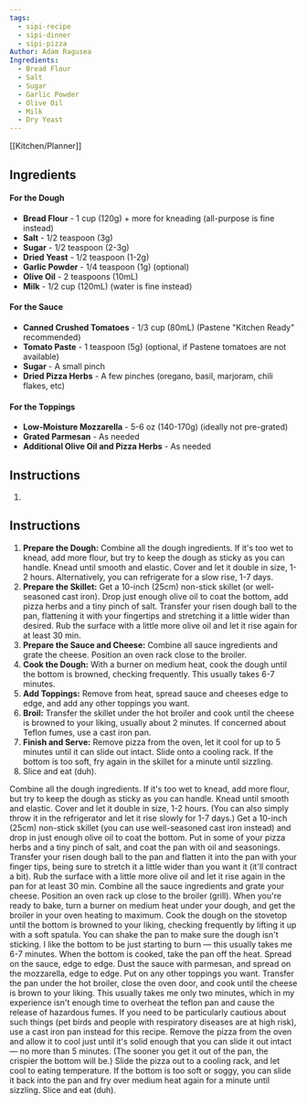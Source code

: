 ```yaml
---
tags:
  - sipi-recipe
  - sipi-dinner
  - sipi-pizza
Author: Adam Ragusea
Ingredients:
  - Bread Flour
  - Salt
  - Sugar
  - Garlic Powder
  - Olive Oil
  - Milk
  - Dry Yeast
---
```

[[Kitchen/Planner]]

## Ingredients

#### For the Dough
- **Bread Flour** - 1 cup (120g) + more for kneading (all-purpose is fine instead)
- **Salt** - 1/2 teaspoon (3g)
- **Sugar** - 1/2 teaspoon (2-3g)
- **Dried Yeast** - 1/2 teaspoon (1-2g)
- **Garlic Powder** - 1/4 teaspoon (1g) (optional)
- **Olive Oil** - 2 teaspoons (10mL)
- **Milk** - 1/2 cup (120mL) (water is fine instead)

#### For the Sauce
- **Canned Crushed Tomatoes** - 1/3 cup (80mL) (Pastene "Kitchen Ready" recommended)
- **Tomato Paste** - 1 teaspoon (5g) (optional, if Pastene tomatoes are not available)
- **Sugar** - A small pinch
- **Dried Pizza Herbs** - A few pinches (oregano, basil, marjoram, chili flakes, etc)

#### For the Toppings
- **Low-Moisture Mozzarella** - 5-6 oz (140-170g) (ideally not pre-grated)
- **Grated Parmesan** - As needed
- **Additional Olive Oil and Pizza Herbs** - As needed

## Instructions

1. ```markdown
## Instructions

1. **Prepare the Dough:** Combine all the dough ingredients. If it's too wet to knead, add more flour, but try to keep the dough as sticky as you can handle. Knead until smooth and elastic. Cover and let it double in size, 1-2 hours. Alternatively, you can refrigerate for a slow rise, 1-7 days.
2. **Prepare the Skillet:** Get a 10-inch (25cm) non-stick skillet (or well-seasoned cast iron). Drop just enough olive oil to coat the bottom, add pizza herbs and a tiny pinch of salt. Transfer your risen dough ball to the pan, flattening it with your fingertips and stretching it a little wider than desired. Rub the surface with a little more olive oil and let it rise again for at least 30 min.
3. **Prepare the Sauce and Cheese:** Combine all sauce ingredients and grate the cheese. Position an oven rack close to the broiler.
4. **Cook the Dough:** With a burner on medium heat, cook the dough until the bottom is browned, checking frequently. This usually takes 6-7 minutes.
5. **Add Toppings:** Remove from heat, spread sauce and cheeses edge to edge, and add any other toppings you want.
6. **Broil:** Transfer the skillet under the hot broiler and cook until the cheese is browned to your liking, usually about 2 minutes. If concerned about Teflon fumes, use a cast iron pan.
7. **Finish and Serve:** Remove pizza from the oven, let it cool for up to 5 minutes until it can slide out intact. Slide onto a cooling rack. If the bottom is too soft, fry again in the skillet for a minute until sizzling. 
8. Slice and eat (duh).

Combine all the dough ingredients. If it's too wet to knead, add more flour, but try to keep the dough as sticky as you can handle. Knead until smooth and elastic. Cover and let it double in size, 1-2 hours. (You can also simply throw it in the refrigerator and let it rise slowly for 1-7 days.) 
Get a 10-inch (25cm) non-stick skillet (you can use well-seasoned cast iron instead) and drop in just enough olive oil to coat the bottom. Put in some of your pizza herbs and a tiny pinch of salt, and coat the pan with oil and seasonings. Transfer your risen dough ball to the pan and flatten it into the pan with your finger tips, being sure to stretch it a little wider than you want it (it'll contract a bit). Rub the surface with a little more olive oil and let it rise again in the pan for at least 30 min. Combine all the sauce ingredients and grate your cheese. Position an oven rack up close to the broiler (grill). When you're ready to bake, turn a burner on medium heat under your dough, and get the broiler in your oven heating to maximum. Cook the dough on the stovetop until the bottom is browned to your liking, checking frequently by lifting it up with a soft spatula. You can shake the pan to make sure the dough isn't sticking. I like the bottom to be just starting to burn — this usually takes me 6-7 minutes. When the bottom is cooked, take the pan off the heat. Spread on the sauce, edge to edge. Dust the sauce with parmesan, and spread on the mozzarella, edge to edge. Put on any other toppings you want. Transfer the pan under the hot broiler, close the oven door, and cook until the cheese is brown to your liking. This usually takes me only two minutes, which in my experience isn't enough time to overheat the teflon pan and cause the release of hazardous fumes. If you need to be particularly cautious about such things (pet birds and people with respiratory diseases are at high risk), use a cast iron pan instead for this recipe. Remove the pizza from the oven and allow it to cool just until it's solid enough that you can slide it out intact — no more than 5 minutes. (The sooner you get it out of the pan, the crispier the bottom will be.) Slide the pizza out to a cooling rack, and let cool to eating temperature. If the bottom is too soft or soggy, you can slide it back into the pan and fry over medium heat again for a minute until sizzling. Slice and eat (duh).
